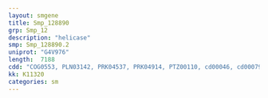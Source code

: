 ```yaml
---
layout: smgene
title: Smp_128890
grp: Smp_12
description: "helicase"
smp: Smp_128890.2
uniprot: "G4V976"
length:  7188
cdd: "COG0553, PLN03142, PRK04537, PRK04914, PTZ00110, cd00046, cd00079, cl02676, cl21455, pfam00176, pfam00271, pfam07529, smart00487, smart00490, smart00573"
kk: K11320
categories: sm
---
```

